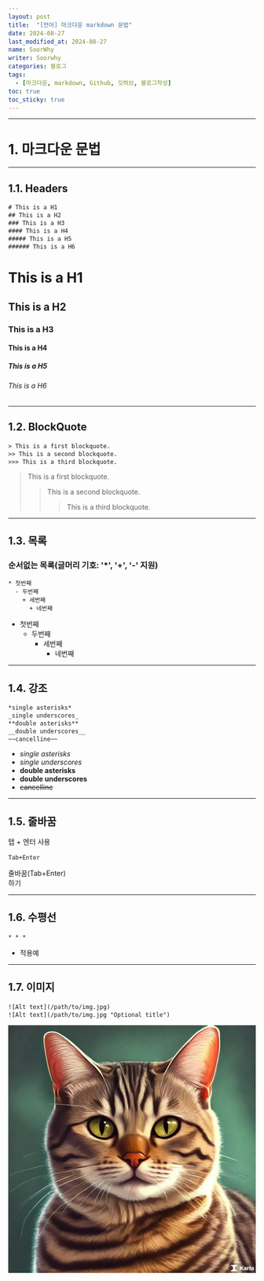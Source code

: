 ```yaml
---
layout: post
title:  "[언어] 마크다운 markdown 문법"
date: 2024-08-27
last_modified_at: 2024-08-27
name: SoorWhy
writer: Soorwhy
categories: 블로그
tags:
  - [마크다운, markdown, Github, 깃허브, 블로그작성]
toc: true
toc_sticky: true
---
```

* * *
# 1. 마크다운 문법
* * *
## 1.1. Headers
~~~
# This is a H1
## This is a H2
### This is a H3
#### This is a H4
##### This is a H5
###### This is a H6
~~~
# This is a H1
## This is a H2
### This is a H3
#### This is a H4
##### This is a H5
###### This is a H6
* * *
## 1.2. BlockQuote
~~~
> This is a first blockquote.
>> This is a second blockquote.
>>> This is a third blockquote.
~~~
> This is a first blockquote.
>> This is a second blockquote.
>>> This is a third blockquote.

* * *
## 1.3. 목록
### 순서없는 목록(글머리 기호: '*', '+', '-' 지원)
~~~
* 첫번째
  - 두번째
    + 세번째
      + 네번째
~~~
* 첫번째
  - 두번째
    + 세번째
      + 네번째


* * *
## 1.4. 강조
~~~
*single asterisks*
_single underscores_
**double asterisks**
__double underscores__
~~cancelline~~
~~~

* *single asterisks*
* _single underscores_
* **double asterisks**
* __double underscores__
* ~~cancelline~~

* * *
## 1.5. 줄바꿈
탭 + 엔터 사용
~~~
Tab+Enter
~~~
줄바꿈(Tab+Enter)  
하기

* * *
## 1.6. 수평선
~~~
* * *
~~~
* 적용예  

* * *
## 1.7. 이미지
~~~
![Alt text](/path/to/img.jpg)
![Alt text](/path/to/img.jpg "Optional title")
~~~
![cat](./images/cat.png)